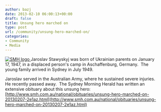 ```yaml
---
author: bazj
date: 2013-02-10 06:00:13+00:00
draft: false
title: Unsung hero marched on
type: post
url: /community/unsung-hero-marched-on/
categories:
- Community
- Media
---
```


[![SMH logo](http://www.ozeukes.com/wp-content/uploads/2013/02/SMH-logo.jpg)
](http://www.ozeukes.com/wp-content/uploads/2013/02/SMH-logo.jpg)Jaroslav Stawyskyj was born of Ukrainian parents on January 17, 1947, in a displaced person's camp in Aschaffenburg, Germany.  The young family arrived in Sydney in July 1949.

Jaroslav served in the Australian Army, where he sustained severe injuries.  He recently passed away.  The Sydney Morning Herald has written an extensive obituary about this unsung hero: [http://www.smh.com.au/national/obituaries/unsung-hero-marched-on-20130207-2e1az.html](http://www.smh.com.au/national/obituaries/unsung-hero-marched-on-20130207-2e1az.html)
